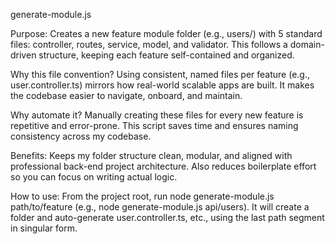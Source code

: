 generate-module.js

Purpose:
Creates a new feature module folder (e.g., users/) with 5 standard files: controller, routes, service, model, and validator. This follows a domain-driven structure, keeping each feature self-contained and organized.

Why this file convention?
Using consistent, named files per feature (e.g., user.controller.ts) mirrors how real-world scalable apps are built. It makes the codebase easier to navigate, onboard, and maintain.

Why automate it?
Manually creating these files for every new feature is repetitive and error-prone. This script saves time and ensures naming consistency across my codebase.

Benefits:
Keeps my folder structure clean, modular, and aligned with professional back-end project architecture. Also reduces boilerplate effort so you can focus on writing actual logic.

How to use:
From the project root, run node generate-module.js path/to/feature (e.g., node generate-module.js api/users). It will create a folder and auto-generate user.controller.ts, etc., using the last path segment in singular form.